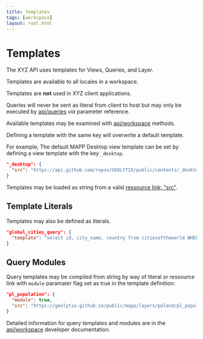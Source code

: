 ```yaml
---
title: Templates
tags: [workspace]
layout: root.html
---
```


# Templates

The XYZ API uses templates for Views, Queries, and Layer.

Templates are available to all locales in a workspace.

Templates are **not** used in XYZ client applications.

Queries will never be sent as literal from client to host but may only be executed by [api/queries](/xyz/docs/develop/api/query/) *via* parameter reference.

Available templates may be examined with [api/workspace](/xyz/docs/develop/api/workspace/) methods.

Defining a template with the same key will overwrite a default template.

For example; The default MAPP Desktop view template can be set by defining a view template with the key `_desktop`.

```json
"_desktop": {
  "src": "https://api.github.com/repos/GEOLYTIX/public/contents/_desktop_wide.html"
}
```

Templates may be loaded as string from a valid [ressource link; "src"](/xyz/docs/workspace/workspaces/src).

## Template Literals

Templates may also be defined as literals.

```json
"global_cities_query": {
  "template": "select id, city_name, country from citiesoftheworld WHERE true ${viewport} limit 99;"
}
```

## Query Modules

Query templates may be compiled from string by way of literal or ressource link with `module` paramater flag set as true in the template definition:

```json
"pl_population": {
  "module": true,
  "src": "https://geolytix.github.io/public/mapp/layers/poland/pl_population.js"
}
```

Detailed information for query templates and modules are in the [api/workspace](/xyz/docs/develop/api/workspace/) developer documentation.